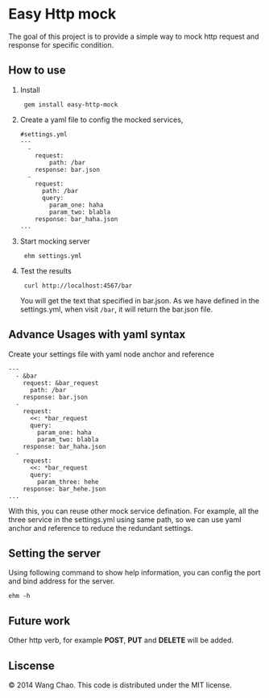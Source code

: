 Easy Http mock
================

The goal of this project is to provide a simple way to mock http request and response for specific condition.

## How to use

1. Install 

		gem install easy-http-mock
		
1. Create a yaml file to config the mocked services, 

	
	```
	#settings.yml
	---
	  - 
    	request: 
	      	path: /bar
    	response: bar.json
	  -
    	request:
	      path: /bar
    	  query:
        	param_one: haha
	        param_two: blabla
    	response: bar_haha.json
	...
	```
1. Start mocking server

		ehm settings.yml

1. Test the results

		curl http://localhost:4567/bar
		
	You will get the text that specified in bar.json. As we have defined in the settings.yml, when visit `/bar`, it will return the bar.json file.
	
## Advance Usages with yaml syntax

Create your settings file with yaml node anchor and reference
```
---
  - &bar
    request: &bar_request
      path: /bar
    response: bar.json
  -
    request:
      <<: *bar_request
      query:
        param_one: haha
        param_two: blabla
    response: bar_haha.json
  -
    request:
      <<: *bar_request
      query:
        param_three: hehe
    response: bar_hehe.json
...
```
With this, you can reuse other mock service defination. For example, all the three service in the settings.yml using same path, so we can use yaml anchor and reference to reduce the redundant settings.

## Setting the server

Using following command to show help information, you can config the port and bind address for the server.

	ehm -h
	
## Future work

Other http verb, for example **POST**, **PUT** and **DELETE** will be added.

## Liscense
© 2014 Wang Chao. This code is distributed under the MIT license.